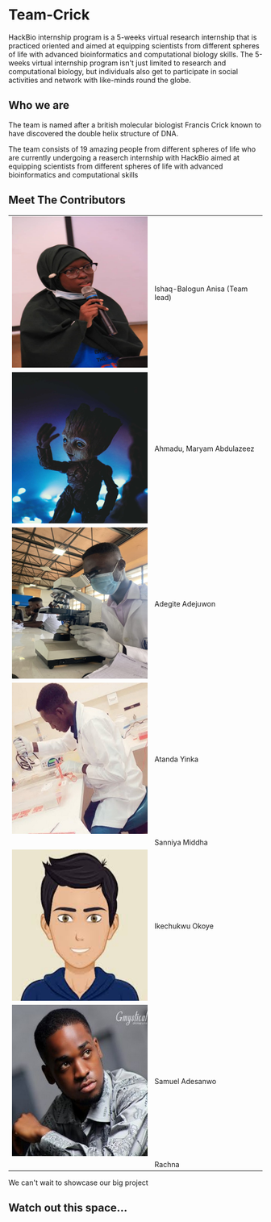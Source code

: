 # Team-Crick
HackBio internship program is a 5-weeks virtual research internship that is practiced oriented and aimed at equipping scientists from different spheres of life 
with advanced bioinformatics and computational biology skills. The 5-weeks virtual internship program isn't just limited to research and computational biology, but individuals also get to participate in social activities and network with like-minds round the globe.
## Who we are
The team is named after a british molecular biologist Francis Crick known to have discovered the double helix structure of DNA. 

The team consists of 19 amazing people from different spheres of life who are currently undergoing a reaserch internship with HackBio aimed at equipping scientists from different spheres of life with advanced bioinformatics and computational skills
## Meet The Contributors

|  |   |
| ------- | ---------- |
| <img src="images/Anisa.jpeg" alt="Ishaq-Balogun Anisa" width="300" height="300"> | Ishaq-Balogun Anisa (Team lead)|
| <img src="images/Maryam.jpeg" alt="Ahmadu, Maryam Abdulazeez" width="300" height="300"> | Ahmadu, Maryam Abdulazeez |
| <img src="images/Adegite Adejuwon.jpeg" alt="Adegite Adejuwon" width="300" height="300"> |Adegite Adejuwon |
| <img src="images/Atanda Yinka.jpg" alt="Atanda Yinka" width="300" height="300"> | Atanda Yinka |
|  | Sanniya Middha  |
| <img src="images/Ikechukwu_avatar.jpeg" alt="Ikechukwu Okoye" width="300" height="300"> | Ikechukwu Okoye |
| <img src="images/Samuel Adesanwo.jpg" alt="Samuel Adesanwo" width="300" height="300"> | Samuel Adesanwo |
|  | Rachna |


We can't wait to showcase our big project

## Watch out this space...
